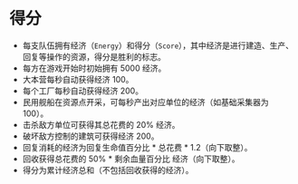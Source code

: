 # 得分

- 每支队伍拥有经济（`Energy`）和得分（`Score`），其中经济是进行建造、生产、回复等操作的资源，得分是胜利的标志。
- 每方在游戏开始时初始拥有 5000 经济。
- 大本营每秒自动获得经济 100。
- 每个工厂每秒自动获得经济 200。
- 民用舰船在资源点开采，可每秒产出对应单位的经济（如基础采集器为 100）。
- 击杀敌方单位可获得其总花费的 20% 经济。
- 破坏敌方控制的建筑可获得经济 200。
- 回复消耗的经济为回复生命值百分比 \* 总花费 \* 1.2（向下取整）。
- 回收获得总花费的 50% \* 剩余血量百分比 经济（向下取整）。
- 得分为累计经济总和（不包括回收获得的经济）。